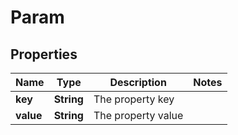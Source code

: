 
# Param

## Properties
Name | Type | Description | Notes
------------ | ------------- | ------------- | -------------
**key** | **String** | The property key | 
**value** | **String** | The property value | 



